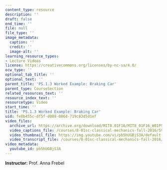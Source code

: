 ```yaml
---
content_type: resource
description: ''
draft: false
end_time: ''
file: null
file_type: ''
image_metadata:
  caption: ''
  credit: ''
  image-alt: ''
learning_resource_types:
- Lecture Videos
license: https://creativecommons.org/licenses/by-nc-sa/4.0/
ocw_type: ''
optional_tab_title: ''
optional_text: ''
parent_title: 'PS.1.3 Worked Example: Braking Car'
parent_type: CourseSection
related_resources_text: ''
resource_index_text: ''
resourcetype: Video
start_time: ''
title: 'PS.1.3 Worked Example: Braking Car'
uid: fe8b455c-df5f-d088-086d-719c83d5d1ef
video_files:
  archive_url: https://archive.org/download/MIT8.01F16/MIT8_01F16_W01PS03_360p.mp4
  video_captions_file: /courses/8-01sc-classical-mechanics-fall-2016/59b3b7bd613855cea87a5039e038584e_pb5hUGBjS3A.vtt
  video_thumbnail_file: https://img.youtube.com/vi/pb5hUGBjS3A/default.jpg
  video_transcript_file: /courses/8-01sc-classical-mechanics-fall-2016/ce4d39be7bebe6947698946da5068f3c_pb5hUGBjS3A.pdf
video_metadata:
  youtube_id: pb5hUGBjS3A
---
```

**Instructor:** Prof. Anna Frebel